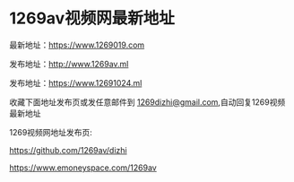 #  1269av视频网最新地址

最新地址：https://www.1269019.com

发布地址：http://www.1269av.ml

发布地址：https://www.12691024.ml

收藏下面地址发布页或发任意邮件到 1269dizhi@gmail.com,自动回复1269视频最新地址

1269视频网地址发布页:

https://github.com/1269av/dizhi

https://www.emoneyspace.com/1269av

